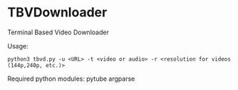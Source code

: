 # TBVDownloader
Terminal Based Video Downloader

Usage:

`python3 tbvd.py -u <URL> -t <video or audio> -r <resolution for videos (144p,240p, etc.)>`

Required python modules:
	pytube
	argparse


